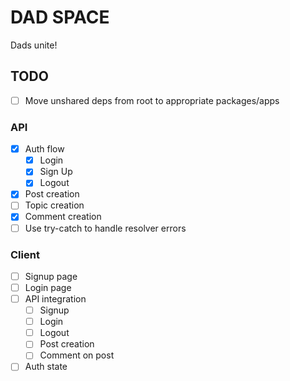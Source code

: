 # DAD SPACE

Dads unite!

## TODO

- [ ] Move unshared deps from root to appropriate packages/apps

### API

- [x] Auth flow
  - [x] Login
  - [x] Sign Up
  - [x] Logout
- [x] Post creation
- [ ] Topic creation
- [x] Comment creation
- [ ] Use try-catch to handle resolver errors

### Client

- [ ] Signup page
- [ ] Login page
- [ ] API integration
  - [ ] Signup
  - [ ] Login
  - [ ] Logout
  - [ ] Post creation
  - [ ] Comment on post
- [ ] Auth state

